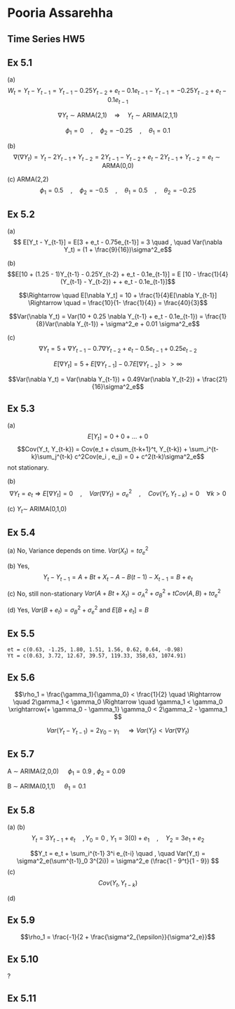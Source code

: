 # Pooria Assarehha 
## Time Series HW5

## Ex 5.1
(a)
$$W_t = Y_t - Y_{t-1} = Y_{t-1} - 0.25Y_{t-2} + e_t - 0.1e_{t-1} - Y_{t-1} = -0.25 Y_{t-2} + e_t - 0.1e_{t-1}$$

$$ \nabla Y_t \sim \text{ARMA(2,1)} \quad \Rightarrow \quad  Y_t  \sim \text{ARIMA(2,1,1)} $$ 

$$\phi_1 = 0 \quad, \quad \phi_2 = -0.25 \quad , \quad \theta_1 = 0.1$$

(b) 
$$\nabla (\nabla Y_t) = Y_t - 2Y_{t-1} + Y_{t-2} = 2Y_{t-1} - Y_{t-2} + e_t - 2Y_{t-1} + Y_{t-2} = e_t \sim \text{ARMA(0,0)}$$

(c) ARMA(2,2) $$\phi_1 = 0.5 \quad , \quad \phi_2 = -0.5 \quad , \quad \theta_1 = 0.5 \quad , \quad \theta_2 = -0.25$$

## Ex 5.2
(a)
$$ E[Y_t - Y_{t-1}] = E[3 + e_t - 0.75e_{t-1}] = 3 \quad , \quad Var(\nabla Y_t) = (1 + \frac{9}{16})\sigma^2_e$$

(b)
$$E[10 + (1.25 - 1)Y_{t-1} - 0.25Y_{t-2} + e_t - 0.1e_{t-1}] = E [10 - \frac{1}{4} (Y_{t-1} - Y_{t-2}) +  + e_t - 0.1e_{t-1}]$$

$$\Rightarrow \quad E[\nabla Y_t] = 10 + \frac{1}{4}E[\nabla Y_{t-1}] \Rightarrow \quad = \frac{10}{1- \frac{1}{4}} = \frac{40}{3}$$

$$Var(\nabla Y_t) = Var(10 + 0.25 \nabla Y_{t-1} + e_t - 0.1e_{t-1}) = \frac{1}{8}Var(\nabla Y_{t-1}) + \sigma^2_e + 0.01 \sigma^2_e$$

(c)
$$\nabla Y_t = 5 + \nabla Y_{t-1} - 0.7 \nabla Y_{t-2}  + e_t -0.5e_{t-1} + 0.25e_{t-2}$$

$$E[\nabla Y_t] = 5 + E[\nabla Y_{t-1}] - 0.7E[\nabla Y_{t-2}] >> \infty $$

$$Var(\nabla Y_t) = Var(\nabla Y_{t-1}) + 0.49Var(\nabla Y_{t-2}) + \frac{21}{16}\sigma^2_e$$

## Ex 5.3

(a) $$E[Y_t] = 0 + 0 + \dots + 0 $$
$$Cov(Y_t, Y_{t-k}) = Cov(e_t + c\sum_{t-k+1}^t, Y_{t-k}) + \sum_i^{t-k}\sum_j^{t-k} c^2Cov(e_i , e_j) = 0 + c^2(t-k)\sigma^2_e$$
not stationary.

(b)
$$\nabla Y_t = e_t \Rightarrow E[\nabla Y_t] = 0 \quad , \quad Var(\nabla Y_t) = \sigma^2_e \quad , \quad Cov(Y_t, Y_{t-k}) = 0 \quad \forall k > 0$$

(c) $Y_t \sim$ ARIMA(0,1,0)

## Ex 5.4
(a) No, Variance depends on time. $Var(X_t) = t\sigma^2_e$

(b) Yes,
$$ Y_t - Y_{t-1} = A + Bt + X_t - A -B(t-1) - X_{t-1} = B + e_t $$ 

(c) No, still non-stationary $Var(A + Bt + X_t) = \sigma^2_A + \sigma^2_B + tCov(A,B) + t\sigma^2_e$

(d) Yes, $Var(B + e_t) = \sigma^2_B + \sigma^2_e$ and $E[B + e_t] = B$
## Ex 5.5

```{r}
et = c(0.63, -1.25, 1.80, 1.51, 1.56, 0.62, 0.64, -0.98)
Yt = c(0.63, 3.72, 12.67, 39.57, 119.33, 358,63, 1074.91)
```

## Ex 5.6

$$\rho_1 = \frac{\gamma_1}{\gamma_0} < \frac{1}{2} \quad \Rightarrow \quad 2\gamma_1 < \gamma_0 \Rightarrow \quad \gamma_1 < \gamma_0 \xrightarrow{+ \gamma_0 - \gamma_1} \gamma_0 < 2\gamma_2 - \gamma_1 $$

$$Var(Y_t - Y_{t-1}) = 2\gamma_0 - \gamma_1 \quad \Rightarrow Var(Y_t) < Var(\nabla Y_t)$$ 

## Ex 5.7

A $\sim$ ARIMA(2,0,0) $\quad \phi_1 = 0.9 \  , \ \phi_2 = 0.09$

B $\sim$ ARIMA(0,1,1) $\quad \theta_1 = 0.1$

## Ex 5.8
(a) (b)
$$Y_t = 3Y_{t-1} + e_t \quad , Y_0 = 0 \ , \ Y_1 = 3(0) + e_1 \quad , \quad Y_2 = 3e_1 + e_2$$

$$Y_t = e_t + \sum_i^{t-1} 3^i e_{t-i} \quad , \quad Var(Y_t) = \sigma^2_e(\sum^{t-1}_0 3^{2i}) = \sigma^2_e (\frac{1 - 9^t}{1 - 9}) $$ 
(c)
$$ Cov(Y_t, Y_{t-k})  $$

(d) 

## Ex 5.9 

$$\rho_1 = \frac{-1}{2 + \frac{\sigma^2_{\epsilon}}{\sigma^2_e}}$$

## Ex 5.10
?

## Ex 5.11